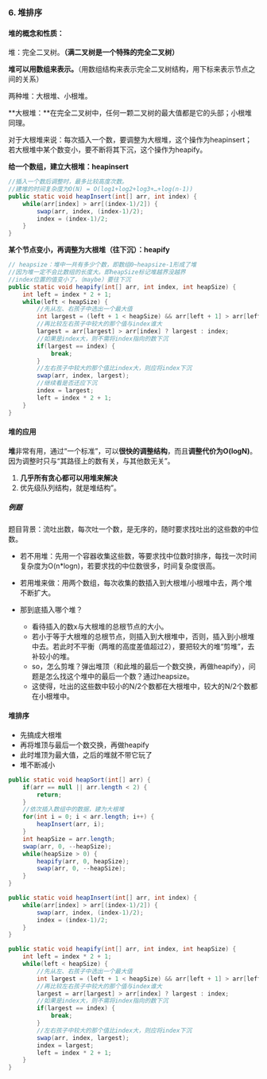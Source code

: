 ### 6. 堆排序

#### 堆的概念和性质：

堆：完全二叉树。**（满二叉树是一个特殊的完全二叉树）**

**堆可以用数组来表示。**（用数组结构来表示完全二叉树结构，用下标来表示节点之间的关系）

两种堆：大根堆、小根堆。

**大根堆：**在完全二叉树中，任何一颗二叉树的最大值都是它的头部；小根堆同理。

对于大根堆来说：每次插入一个数，要调整为大根堆，这个操作为heapinsert；若大根堆中某个数变小，要不断将其下沉，这个操作为heapify。





**给一个数组，建立大根堆：heapinsert**

```java
//插入一个数后调整时，最多比较高度次数。
//建堆的时间复杂度为O(N) = O(log1+log2+log3+…+log(n-1))
public static void heapInsert(int[] arr, int index) {
    while(arr[index] > arr[(index-1)/2]) {
        swap(arr, index, (index-1)/2);
        index = (index-1)/2;
    }
}
```

**某个节点变小，再调整为大根堆（往下沉）：heapify**

```java
// heapsize：堆中一共有多少个数，即数组0~heapsize-1形成了堆
//因为堆一定不会比数组的长度大。即heapSize标记堆越界没越界
//index位置的值变小了，（maybe）要往下沉
public static void heapify(int[] arr, int index, int heapSize) {
    int left = index * 2 + 1;
    while(left < heapSize) {
        //先从左、右孩子中选出一个最大值
        int largest = (left + 1 < heapSize) && arr[left + 1] > arr[left] ? left + 1 : left;
        //再比较左右孩子中较大的那个值与index谁大
        largest = arr[largest] > arr[index] ? largest : index;
        //如果是index大，则不需将index指向的数下沉
        if(largest == index) {
            break;
        }
        //左右孩子中较大的那个值比index大，则应将index下沉
        swap(arr, index, largest);
        //继续看是否还应下沉
        index = largest;
        left = index * 2 + 1;
    }
}
```

#### 堆的应用

**堆**非常有用，通过“一个标准”，可以**很快的调整结构**，而且**调整代价为O(logN)**。因为调整时只与“其路径上的数有关，与其他数无关”。

1. **几乎所有贪心都可以用堆来解决**
2. 优先级队列结构，就是堆结构”。

##### 例题

题目背景：流吐出数，每次吐一个数，是无序的，随时要求找吐出的这些数的中位数。

- 若不用堆：先用一个容器收集这些数，等要求找中位数时排序，每找一次时间复杂度为O(n*logn)，若要求找的中位数很多，时间复杂度很高。

- 若用堆来做：用两个数组，每次收集的数插入到大根堆/小根堆中去，两个堆不断扩大。
- 那到底插入哪个堆？
    - 看待插入的数x与大根堆的总根节点的大小。
    - 若小于等于大根堆的总根节点，则插入到大根堆中，否则，插入到小根堆中去。若此时不平衡（两堆的高度差值超过2），要把较大的堆“剪堆”，去补较小的堆。
    - so，怎么剪堆？弹出堆顶（和此堆的最后一个数交换，再做heapify），问题是怎么找这个堆中的最后一个数？通过heapsize。
    - 这使得，吐出的这些数中较小的N/2个数都在大根堆中，较大的N/2个数都在小根堆中。

#### 堆排序

- 先搞成大根堆
- 再将堆顶与最后一个数交换，再做heapify
- 此时堆顶为最大值，之后的堆就不带它玩了
- 堆不断减小

```java
public static void heapSort(int[] arr) {
    if(arr == null || arr.length < 2) {
        return;
    }
    //依次插入数组中的数据，建为大根堆
    for(int i = 0; i < arr.length; i++) {
        heapInsert(arr, i);
    }
    int heapSize = arr.length;
    swap(arr, 0, --heapSize);
    while(heapSize > 0) {
        heapify(arr, 0, heapSize);
        swap(arr, 0, --heapSize);
    }
}

public static void heapInsert(int[] arr, int index) {
    while(arr[index] > arr[(index-1)/2]) {
        swap(arr, index, (index-1)/2);
        index = (index-1)/2;
    }
}

public static void heapify(int[] arr, int index, int heapSize) {
    int left = index * 2 + 1;
    while(left < heapSize) {
        //先从左、右孩子中选出一个最大值
        int largest = (left + 1 < heapSize) && arr[left + 1] > arr[left] ? left + 1 : left;
        //再比较左右孩子中较大的那个值与index谁大
        largest = arr[largest] > arr[index] ? largest : index;
        //如果是index大，则不需将index指向的数下沉
        if(largest == index) {
            break;
        }
        //左右孩子中较大的那个值比index大，则应将index下沉
        swap(arr, index, largest);
        index = largest;
        left = index * 2 + 1;
    }
}
```

